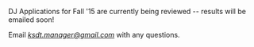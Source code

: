 DJ Applications for Fall '15 are currently being reviewed -- results will be emailed soon!

Email *ksdt.manager@gmail.com* with any questions.

